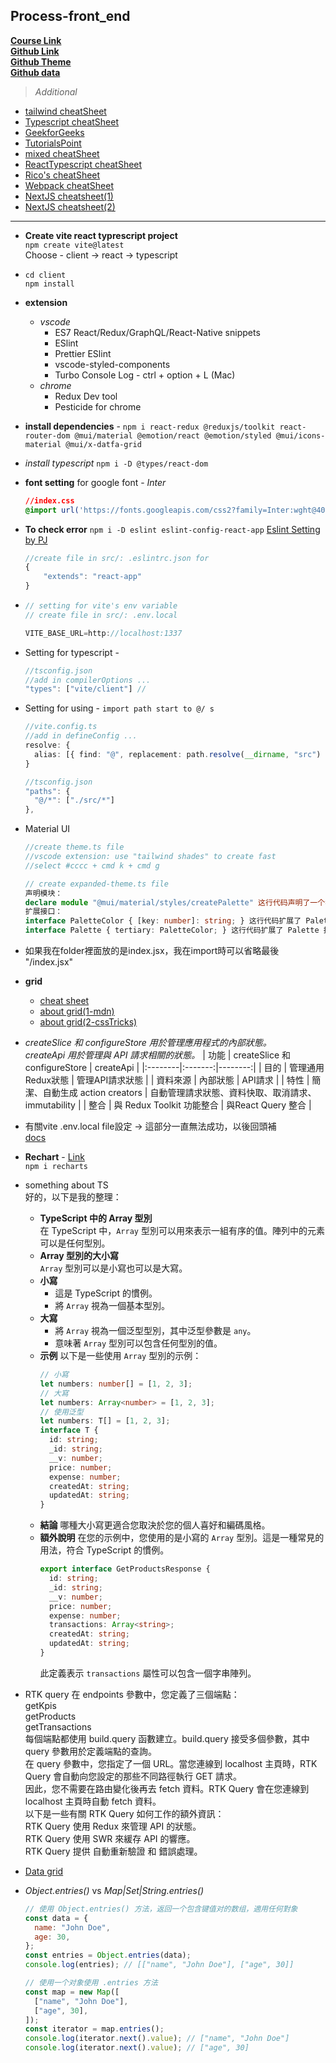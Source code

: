## Process-front_end
**[Course Link](https://www.youtube.com/watch?v=uoJ0Tv-BFcQ&t=10409s)**  
**[Github Link](https://github.com/ed-roh/finance-app)**  
**[Github Theme](https://github.com/ed-roh/finance-app/blob/master/client/src/theme.ts)**  
**[Github data](https://github.com/ed-roh/finance-app/blob/master/server/data/data.js)** 
> *Additional*
 - [tailwind cheatSheet](https://nerdcave.com/tailwind-cheat-sheet)
 - [Typescript cheatSheet](https://www.typescriptlang.org/cheatsheets)
 - [GeekforGeeks](https://www.geeksforgeeks.org)
 - [TutorialsPoint](https://www.tutorialspoint.com/index.htm)
 - [mixed cheatSheet](https://guide-cheatsheet.netlify.app/)
 - [ReactTypescript cheatSheet](https://react-typescript-cheatsheet.netlify.app/)
 - [Rico's cheatSheet](https://devhints.io/)
 - [Webpack cheatSheet](https://dev.to/zinox9/webpack-cheatsheet-7pj)
 - [NextJS cheatsheet(1)](https://blog.wrappixel.com/nextjs-cheat-sheet/)
 - [NextJS cheatsheet(2)](https://github.com/emanuelefavero/next-js)
---
- **Create vite react typrescript project**  
  ```npm create vite@latest```  
  Choose - client -> react -> typescript

- ```cd client```  
  ```npm install```
- **extension**
  - *vscode*
    - ES7 React/Redux/GraphQL/React-Native snippets
    - ESlint
    - Prettier ESlint
    - vscode-styled-components
    - Turbo Console Log - ctrl + option + L (Mac)
  - *chrome*
    - Redux Dev tool
    - Pesticide for chrome
- **install dependencies** -
  ```npm i react-redux @reduxjs/toolkit react-router-dom @mui/material @emotion/react @emotion/styled @mui/icons-material @mui/x-datfa-grid```
- *install typescript*
  ```npm i -D @types/react-dom```

- **font setting** for google font - *Inter*
  ~~~ css
  //index.css
  @import url('https://fonts.googleapis.com/css2?family=Inter:wght@400;600;700&display=swap');
  ~~~

- **To check error**
  ```npm i -D eslint eslint-config-react-app```
  [Eslint Setting by PJ](https://pjchender.dev/webdev/note-eslint/)
  ~~~ ts
  //create file in src/: .eslintrc.json for
  {
      "extends": "react-app"
  }
  ~~~

- ~~~ javascript
  // setting for vite's env variable
  // create file in src/: .env.local
  
  VITE_BASE_URL=http://localhost:1337
  ~~~

- Setting for typescript -
  ~~~ ts
  //tsconfig.json
  //add in compilerOptions ...
  "types": ["vite/client"] //
  ~~~

- Setting for using - ```import path start to @/ s```
  ~~~ ts
  //vite.config.ts
  //add in defineConfig ...
  resolve: {
    alias: [{ find: "@", replacement: path.resolve(__dirname, "src") }]
  }  

  //tsconfig.json
  "paths": {
    "@/*": ["./src/*"]
  },
  ~~~

- Material UI
  ~~~ ts
  //create theme.ts file
  //vscode extension: use "tailwind shades" to create fast
  //select #cccc + cmd k + cmd g
  ~~~
  ~~~ ts
  // create expanded-theme.ts file
  声明模块：
  declare module "@mui/material/styles/createPalette" 这行代码声明了一个模块，用于扩展 @mui/material/styles/createPalette 模块的类型定义。
  扩展接口：
  interface PaletteColor { [key: number]: string; } 这行代码扩展了 PaletteColor 接口，使其支持使用数字索引访问颜色值。
  interface Palette { tertiary: PaletteColor; } 这行代码扩展了 Palette 接口，添加了一个新的名为 tertiary 的属性，该属性的类型为 PaletteColor。
- 如果我在folder裡面放的是index.jsx，我在import時可以省略最後 "/index.jsx"
- **grid**
  - [cheat sheet](https://grid.malven.co/)
  - [about grid(1-mdn)](https://developer.mozilla.org/en-US/docs/Web/CSS/grid-template-areas)
  - [about grid(2-cssTricks)](https://css-tricks.com/snippets/css/complete-guide-grid/#prop-display)

- *createSlice 和 configureStore 用於管理應用程式的內部狀態。*  
  *createApi 用於管理與 API 請求相關的狀態。*
  | 功能 | createSlice 和 configureStore | createApi |
  |:--------|:-------:|--------:|
  | 目的 | 管理通用Redux狀態   | 管理API請求狀態   |
  | 資料來源 | 內部狀態   | API請求   |
  | 特性   | 簡潔、自動生成 action creators   | 自動管理請求狀態、資料快取、取消請求、immutability   |
  | 整合   | 與 Redux Toolkit 功能整合   | 與React Query 整合 |

- 有關vite .env.local file設定 -> 這部分一直無法成功，以後回頭補  
  [docs](https://vitejs.dev/guide/env-and-mode.html#env-files)

- **Rechart** - [Link](https://recharts.org/en-US/)  
  ```npm i recharts```


- something about TS  
    好的，以下是我的整理：
    - **TypeScript 中的 Array 型別**  
    在 TypeScript 中，`Array` 型別可以用來表示一組有序的值。陣列中的元素可以是任何型別。
    - **Array 型別的大小寫**  
    `Array` 型別可以是小寫也可以是大寫。
    - **小寫**
        * 這是 TypeScript 的慣例。
        * 將 `Array` 視為一個基本型別。
    - **大寫**
        * 將 `Array` 視為一個泛型型別，其中泛型參數是 `any`。
        * 意味著 `Array` 型別可以包含任何型別的值。
    - **示例**
      以下是一些使用 `Array` 型別的示例：
      ~~~ ts
      // 小寫
      let numbers: number[] = [1, 2, 3];
      // 大寫
      let numbers: Array<number> = [1, 2, 3];
      // 使用泛型
      let numbers: T[] = [1, 2, 3];
      interface T {
        id: string;
        _id: string;
        __v: number;
        price: number;
        expense: number;
        createdAt: string;
        updatedAt: string;
      }
      ~~~
    - **結論**
      哪種大小寫更適合您取決於您的個人喜好和編碼風格。
    - **額外說明**
      在您的示例中，您使用的是小寫的 `Array` 型別。這是一種常見的用法，符合 TypeScript 的慣例。
      ~~~ ts
      export interface GetProductsResponse {
        id: string;
        _id: string;
        __v: number;
        price: number;
        expense: number;
        transactions: Array<string>;
        createdAt: string;
        updatedAt: string;
      }
      ~~~
      此定義表示 `transactions` 屬性可以包含一個字串陣列。
- RTK query
  在 endpoints 參數中，您定義了三個端點：  
  getKpis  
  getProducts  
  getTransactions  
  每個端點都使用 build.query 函數建立。build.query 接受多個參數，其中 query 參數用於定義端點的查詢。  
  在 query 參數中，您指定了一個 URL。當您連線到 localhost 主頁時，RTK Query 會自動向您設定的那些不同路徑執行 GET 請求。  
  因此，您不需要在路由變化後再去 fetch 資料。RTK Query 會在您連線到 localhost 主頁時自動 fetch 資料。  
  以下是一些有關 RTK Query 如何工作的額外資訊：  
  RTK Query 使用 Redux 來管理 API 的狀態。  
  RTK Query 使用 SWR 來緩存 API 的響應。  
  RTK Query 提供 自動重新驗證 和 錯誤處理。
- [Data grid](https://mui.com/x/react-data-grid/)
- *Object.entries()* vs *Map|Set|String.entries()*
  ~~~ javascript
  // 使用 Object.entries() 方法，返回一个包含键值对的数组，適用任何對象
  const data = {
    name: "John Doe",
    age: 30,
  };
  const entries = Object.entries(data);
  console.log(entries); // [["name", "John Doe"], ["age", 30]]

  // 使用一个对象使用 .entries 方法
  const map = new Map([
    ["name", "John Doe"],
    ["age", 30],
  ]);
  const iterator = map.entries();
  console.log(iterator.next().value); // ["name", "John Doe"]
  console.log(iterator.next().value); // ["age", 30]
  ~~~
